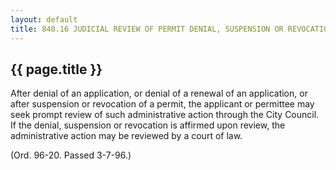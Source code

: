 ---
layout: default 
title: 840.16 JUDICIAL REVIEW OF PERMIT DENIAL, SUSPENSION OR REVOCATION.---

{{ page.title }}
----------------

After denial of an application, or denial of a renewal of an
application, or after suspension or revocation of a permit, the
applicant or permittee may seek prompt review of such administrative
action through the City Council. If the denial, suspension or revocation
is affirmed upon review, the administrative action may be reviewed by a
court of law.

(Ord. 96-20. Passed 3-7-96.)
